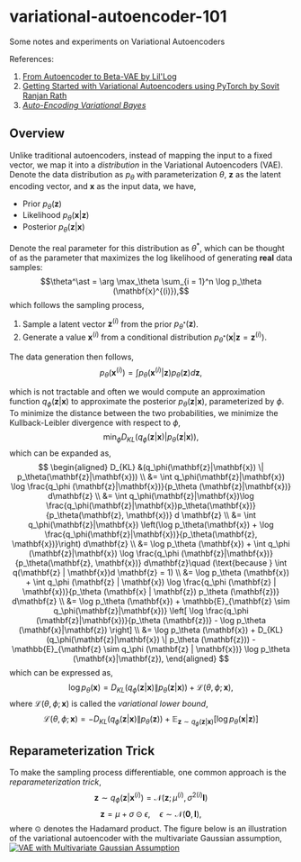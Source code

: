 # variational-autoencoder-101
Some notes and experiments on Variational Autoencoders

References: 
1. [From Autoencoder to Beta-VAE by Lil'Log](https://lilianweng.github.io/posts/2018-08-12-vae/)
2. [Getting Started with Variational Autoencoders using PyTorch by Sovit Ranjan Rath](https://debuggercafe.com/getting-started-with-variational-autoencoders-using-pytorch/)
3. [*Auto-Encoding Variational Bayes*](https://arxiv.org/abs/1312.6114)

## Overview

Unlike traditional autoencoders, instead of mapping the input to a fixed vector, we map it into a *distribution* in the Variational Autoencoders (VAE). Denote the data distribution as $p_\theta$ with parameterization $\theta$, $\mathbf{z}$ as the latent encoding vector, and $\mathbf{x}$ as the input data, we have,
- Prior $p_\theta(\mathbf{z})$
- Likelihood $p_\theta (\mathbf{x} | \mathbf{z})$
- Posterior $p_\theta (\mathbf{z} | \mathbf{x})$

Denote the real parameter for this distribution as $\theta^\ast$, which can be thought of as the parameter that maximizes the log likelihood of generating **real** data samples:
$$\theta^\ast = \arg \max_\theta \sum_{i = 1}^n \log p_\theta (\mathbf{x}^{(i)}),$$
which follows the sampling process,
1. Sample a latent vector $\mathbf{z}^{(i)}$ from the prior $p_{\theta^\ast} (\mathbf{z})$.
2. Generate a value $\mathbf{x}^{(i)}$ from a conditional distribution $p_{\theta^\ast} (\mathbf{x} | \mathbf{z} = \mathbf{z}^{(i)})$.

The data generation then follows,
$$p_\theta (\mathbf{x}^{(i)}) = \int p_\theta(\mathbf{x}^{(i)}|\mathbf{z}) p_\theta(\mathbf{z}) d\mathbf{z},$$

which is not tractable and often we would compute an approximation function $q_\phi (\mathbf{z}|\mathbf{x})$ to approximate the posterior $p_\theta (\mathbf{z}|\mathbf{x})$, parameterized by $\phi$. To minimize the distance between the two probabilities, we minimize the Kullback-Leibler divergence with respect to $\phi$,
$$\min_\phi D_{KL} (q_\phi(\mathbf{z}|\mathbf{x}) | p_\theta(\mathbf{z}|\mathbf{x})),$$
which can be expanded as,
$$
\begin{aligned}
D_{KL} &(q_\phi(\mathbf{z}|\mathbf{x}) \| p_\theta(\mathbf{z}|\mathbf{x})) \\
&= \int q_\phi(\mathbf{z}|\mathbf{x}) \log \frac{q_\phi (\mathbf{z}|\mathbf{x})}{p_\theta (\mathbf{z}|\mathbf{x})} d\mathbf{z} \\
&= \int q_\phi(\mathbf{z}|\mathbf{x})\log \frac{q_\phi(\mathbf{z}|\mathbf{x})p_\theta(\mathbf{x})}{p_\theta(\mathbf{z}, \mathbf{x})} d \mathbf{z} \\
&= \int q_\phi(\mathbf{z}|\mathbf{x}) \left(\log p_\theta(\mathbf{x}) + \log \frac{q_\phi(\mathbf{z}|\mathbf{x})}{p_\theta(\mathbf{z}, \mathbf{x})}\right) d\mathbf{z} \\
&= \log p_\theta (\mathbf{x}) + \int q_\phi (\mathbf{z}|\mathbf{x}) \log \frac{q_\phi (\mathbf{z}|\mathbf{x})}{p_\theta(\mathbf{z}, \mathbf{x})} d\mathbf{z}\quad (\text{because } \int q(\mathbf{z} | \mathbf{x})d \mathbf{z} = 1) \\
&= \log p_\theta (\mathbf{x}) + \int q_\phi (\mathbf{z} | \mathbf{x}) \log \frac{q_\phi (\mathbf{z} | \mathbf{x})}{p_\theta (\mathbf{x} | \mathbf{z}) p_\theta (\mathbf{z})} d\mathbf{z} \\
&= \log p_\theta (\mathbf{x}) + \mathbb{E}_{\mathbf{z} \sim q_\phi(\mathbf{z}|\mathbf{x})} \left[ \log \frac{q_\phi (\mathbf{z}|\mathbf{x})}{p_\theta (\mathbf{z})} - \log p_\theta (\mathbf{x}|\mathbf{z}) \right] \\
&= \log p_\theta (\mathbf{x}) + D_{KL}(q_\phi(\mathbf{z}|\mathbf{x}) \| p_\theta (\mathbf{z})) - \mathbb{E}_{\mathbf{z} \sim q_\phi (\mathbf{z} | \mathbf{x})} \log p_\theta (\mathbf{x}|\mathbf{z}),
\end{aligned}
$$
which can be expressed as,
$$
\log p_\theta (\mathbf{x}) = D_{KL} (q_\phi (\mathbf{z}|\mathbf{x}) \| p_\theta (\mathbf{z} | \mathbf{x})) + \mathcal{L}(\theta, \phi; \mathbf{x}),
$$
where $\mathcal{L}(\theta, \phi; \mathbf{x})$ is called the *variational lower bound*,
$$
\mathcal{L}(\theta, \phi; \mathbf{x}) = - D_{KL} (q_\phi (\mathbf{z}|\mathbf{x}) \| p_\theta(\mathbf{z})) + \mathbb{E}_{\mathbf{z} \sim q_\phi (\mathbf{z} | \mathbf{x})} \left[ \log p_\theta (\mathbf{x}|\mathbf{z}) \right]
$$

## Reparameterization Trick

To make the sampling process differentiable, one common approach is the *reparameterization trick*,
$$\mathbf{z} \sim q_\phi (\mathbf{z} | \mathbf{x}^{(i)}) = \mathcal{N}(\mathbf{z}; \mu^{(i)}, \sigma^{2(i)}\mathbf{I})$$
$$\mathbf{z} = \mu + \sigma \odot \epsilon,\quad \epsilon \sim \mathcal{N}(\mathbf{0}, \mathbf{I}),$$
where $\odot$ denotes the Hadamard product. The figure below is an illustration of the variational autoencoder with the multivariate Gaussian assumption,
[![VAE with Multivariate Gaussian Assumption](https://lilianweng.github.io/posts/2018-08-12-vae/vae-gaussian.png)](https://lilianweng.github.io/posts/2018-08-12-vae/)
